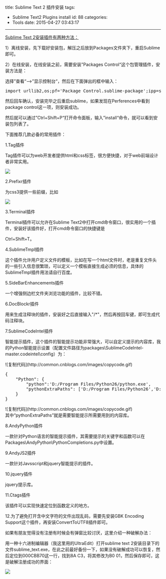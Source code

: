title: Sublime Text 2 插件安装
tags:
  - Sublime Text2 Plugins install
id: 88
categories:
  - Tools
date: 2015-04-27 03:43:17
---

[Sublime Text 2安装插件有两种方法：](http://www.cnblogs.com/dolphin0520/archive/2013/04/29/3046237.html)

1）离线安装，先下载好安装包，解压之后放到Packages文件夹下，重启Sublime即可。

2）在线安装，在线安装之前，需要安装”Packages Control“这个包管理插件，安装方法是：

选择”查看“—&gt;”显示控制台“，然后在下面弹出的框中输入：
<div class="cnblogs_code">
<pre>import urllib2,os;pf='Package Control.sublime-package';ipp=sublime.installed_packages_path();os.makedirs(ipp) if not os.path.exists(ipp) else None;open(os.path.join(ipp,pf),'wb').write(urllib2.urlopen('http://sublime.wbond.net/'+pf.replace(' ','%20')).read())</pre>
</div>
然后回车确认，安装完毕之后重启sublime，如果发现在Perferences中看到package control这一项，则安装成功。

然后就可以通过”Ctrl+Shift+P“打开命令面板，输入”install“命令，就可以看到安装包列表了。

下面推荐几款必备的常用插件：

1.Tag插件

Tag插件可以为web开发者提供html和css标签，很方便快捷，对于web前端设计者非常实用。

![](http://images.cnitblog.com/blog/288799/201304/29231537-2ddaba665be244be9661107d7f43b260.jpg)

2.Prefixr插件

为css3提供一些前缀，比如

![](http://images.cnitblog.com/blog/288799/201304/29231738-65012f61dfa04f9f87bf839f61ebb254.jpg)

3.Terminal插件

Terminal插件可以允许在Sublime Text2中打开cmd命令窗口，很实用的一个插件，安装好该插件好，打开cmd命令窗口的快捷键是

Ctrl+Shift+T。

4.SublimeTmpl插件

这个插件允许用户定义文件的模板，比如在写一个html文件时，老是重复文件头的一些引入信息很繁琐，可以定义一个模板直接生成必须的信息，具体的SublimeTmpl插件用法请自行百度。

5.SideBarEnhancements插件

一个增强侧边栏文件夹浏览功能的插件，比较不错。

6.DocBlockr插件

用来生成注释块的插件，安装好之后直接输入"/*"，然后再按回车键，即可生成代码注释块。

7.SublimeCodeIntel插件

智能提示插件，这个插件的智能提示功能非常强大，可以自定义提示的内容库，我的Python智能提示设置（配置文件路径为packages\SublimeCodeIntel-master\.codeintel\config）为：
<div class="cnblogs_code">
<div class="cnblogs_code_toolbar"><span class="cnblogs_code_copy"><a title="复制代码">![复制代码](http://common.cnblogs.com/images/copycode.gif)</a></span></div>
<pre>{
    "Python": {
        "python":'D:/Program Files/Python26/python.exe',
        "pythonExtraPaths": ['D:/Program Files/Python26','D:/Program Files/Python26/DLLs','D:/Program Files/Python26/Lib','D:/Program Files/Python26/Lib/plat-win','D:/Program Files/Python26/Lib/lib-tk','D:/Program Files/Python26/Lib/site-packages']
    }
}</pre>
<div class="cnblogs_code_toolbar"><span class="cnblogs_code_copy"><a title="复制代码">![复制代码](http://common.cnblogs.com/images/copycode.gif)</a></span></div>
</div>
其中“pythonExtraPaths”就是需要智能提示所需要用到的内容库。

8.AndyPython插件

一款针对Python语言的智能提示插件，其需要提示的关键字和函数可以在Packages\AndyPython\PythonCompletions.py中设置。

9.AndyJS2插件

一款针对Javsscript和jquery智能提示的插件。

10.jquery插件

jquery提示库。

11.Ctags插件

该插件可以实现快速定位到函数定义的地方。

12.为了避免打开含中文字符的文件出现乱码，需要先安装GBK Encoding Support这个插件，再安装ConvertToUTF8插件即可。

如果有朋友觉得没有注册有时候会有弹窗比较讨厌，这里介绍一种破解办法：

用一种十六进制编辑器（我这里用的UltraEdit）打开sublime text 2安装目录下的文件sublime_text.exe，在此之前最好备份一下，如果没有破解成功可以恢复，然后定位到000CBB70这一行，找到8A C3，将其修改为B0 01，然后保存即可，这是破解注册成功的界面：

![](http://images.cnitblog.com/blog/288799/201305/05150245-21015e86b67246278d8c6622626f5a52.jpg)